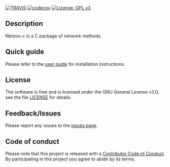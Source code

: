 [![TRAVIS](https://travis-ci.org/netzoo/netzoo-c.svg?branch=master)](https://travis-ci.org/netzoo/netzoo-c/)
[![codecov](https://codecov.io/gh/netzoo/netzoo-c/branch/devel/graph/badge.svg)](https://codecov.io/gh/netzoo/netzoo-c)
[![License: GPL v3](https://img.shields.io/badge/License-GPLv3-blue.svg)](https://www.gnu.org/licenses/gpl-3.0)

## Description
Netzoo-c is a C package of network methods.

## Quick guide
Please refer to the [user guide](UserGuide.md) for installation instructions.

## License
The software is free and is licensed under the GNU General License v3.0, see the file [LICENSE](LICENSE.txt) for details.

## Feedback/Issues
Please report any issues to the [issues page](https://github.com/netzoo/netzoo-c/issues).

## Code of conduct
Please note that this project is released with a [Contributor Code of Conduct](CONDUCT.md). By participating in this project you agree to abide by its terms.
